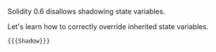 Solidity 0.6 disallows shadowing state variables.

Let's learn how to correctly override inherited state variables.

```solidity
{{{Shadow}}}
```

